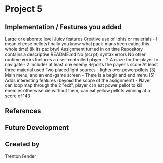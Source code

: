 # Project 5
## Implementation / Features you added
Large or elaborate level
Juicy features
Creative use of lights or materials - I mean cheese pellots finally you know what pack-mans been eating this whole time! (ik its pac btw)
Assignment turned in on time
Repository contains a descriptive README.md
No (script) syntax errors
No other runtime errors
Includes a user-controlled player - 2
A maze for the player to navigate - 2
Includes at least one enemy
Reports the player's score
At least three material used
Two placed light sources - lights over powerpellots
[3] Main menu, and an end-game screen - There is a begin and end menu
[5] Adds interesting features (beyond the scope of the assignment) - Player can loop map through the 2 "exit", player can eat power pellot to kill enemies otherwise die without them, can eat yellow pellots winning at a score of 143
## References

## Future Development

## Created by
Trenton Fender